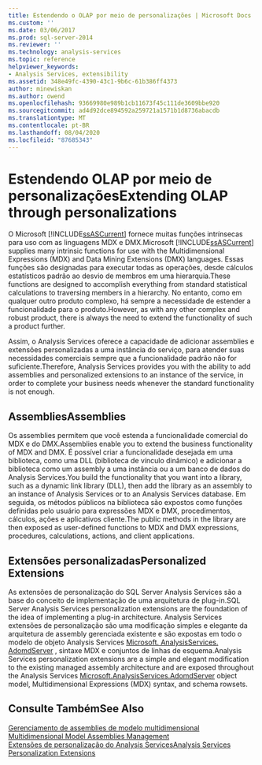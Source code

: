 ```yaml
---
title: Estendendo o OLAP por meio de personalizações | Microsoft Docs
ms.custom: ''
ms.date: 03/06/2017
ms.prod: sql-server-2014
ms.reviewer: ''
ms.technology: analysis-services
ms.topic: reference
helpviewer_keywords:
- Analysis Services, extensibility
ms.assetid: 348e49fc-4390-43c1-9b6c-61b386ff4373
author: minewiskan
ms.author: owend
ms.openlocfilehash: 93669980e989b1cb11673f45c111de3609bbe920
ms.sourcegitcommit: ad4d92dce894592a259721a1571b1d8736abacdb
ms.translationtype: MT
ms.contentlocale: pt-BR
ms.lasthandoff: 08/04/2020
ms.locfileid: "87685343"
---
```

# <a name="extending-olap-through-personalizations"></a><span data-ttu-id="b6033-102">Estendendo OLAP por meio de personalizações</span><span class="sxs-lookup"><span data-stu-id="b6033-102">Extending OLAP through personalizations</span></span>
  <span data-ttu-id="b6033-103">O Microsoft [!INCLUDE[ssASCurrent](../../../includes/ssascurrent-md.md)] fornece muitas funções intrínsecas para uso com as linguagens MDX e DMX.</span><span class="sxs-lookup"><span data-stu-id="b6033-103">Microsoft  [!INCLUDE[ssASCurrent](../../../includes/ssascurrent-md.md)] supplies many intrinsic functions for use with the Multidimensional Expressions (MDX) and Data Mining Extensions (DMX) languages.</span></span> <span data-ttu-id="b6033-104">Essas funções são designadas para executar todas as operações, desde cálculos estatísticos padrão ao desvio de membros em uma hierarquia.</span><span class="sxs-lookup"><span data-stu-id="b6033-104">These functions are designed to accomplish everything from standard statistical calculations to traversing members in a hierarchy.</span></span> <span data-ttu-id="b6033-105">No entanto, como em qualquer outro produto complexo, há sempre a necessidade de estender a funcionalidade para o produto.</span><span class="sxs-lookup"><span data-stu-id="b6033-105">However, as with any other complex and robust product, there is always the need to extend the functionality of such a product further.</span></span>  
  
 <span data-ttu-id="b6033-106">Assim, o Analysis Services oferece a capacidade de adicionar assemblies e extensões personalizadas a uma instância do serviço, para atender suas necessidades comerciais sempre que a funcionalidade padrão não for suficiente.</span><span class="sxs-lookup"><span data-stu-id="b6033-106">Therefore, Analysis Services provides you with the ability to add assemblies and personalized extensions to an instance of the service, in order to complete your business needs whenever the standard functionality is not enough.</span></span>  
  
## <a name="assemblies"></a><span data-ttu-id="b6033-107">Assemblies</span><span class="sxs-lookup"><span data-stu-id="b6033-107">Assemblies</span></span>  
 <span data-ttu-id="b6033-108">Os assemblies permitem que você estenda a funcionalidade comercial do MDX e do DMX.</span><span class="sxs-lookup"><span data-stu-id="b6033-108">Assemblies enable you to extend the business functionality of MDX and DMX.</span></span> <span data-ttu-id="b6033-109">É possível criar a funcionalidade desejada em uma biblioteca, como uma DLL (biblioteca de vínculo dinâmico) e adicionar a biblioteca como um assembly a uma instância ou a um banco de dados do Analysis Services.</span><span class="sxs-lookup"><span data-stu-id="b6033-109">You build the functionality that you want into a library, such as a dynamic link library (DLL), then add the library as an assembly to an instance of Analysis Services or to an Analysis Services database.</span></span> <span data-ttu-id="b6033-110">Em seguida, os métodos públicos na biblioteca são expostos como funções definidas pelo usuário para expressões MDX e DMX, procedimentos, cálculos, ações e aplicativos cliente.</span><span class="sxs-lookup"><span data-stu-id="b6033-110">The public methods in the library are then exposed as user-defined functions to MDX and DMX expressions, procedures, calculations, actions, and client applications.</span></span>  
  
## <a name="personalized-extensions"></a><span data-ttu-id="b6033-111">Extensões personalizadas</span><span class="sxs-lookup"><span data-stu-id="b6033-111">Personalized Extensions</span></span>  
 <span data-ttu-id="b6033-112">As extensões de personalização do SQL Server Analysis Services são a base do conceito de implementação de uma arquitetura de plug-in.</span><span class="sxs-lookup"><span data-stu-id="b6033-112">SQL Server Analysis Services personalization extensions are the foundation of the idea of implementing a plug-in architecture.</span></span> <span data-ttu-id="b6033-113">Analysis Services extensões de personalização são uma modificação simples e elegante da arquitetura de assembly gerenciada existente e são expostas em todo o modelo de objeto Analysis Services [Microsoft. AnalysisServices. AdomdServer](/previous-versions/sql/sql-server-2014/ms131779(v=sql.120)) , sintaxe MDX e conjuntos de linhas de esquema.</span><span class="sxs-lookup"><span data-stu-id="b6033-113">Analysis Services personalization extensions are a simple and elegant modification to the existing managed assembly architecture and are exposed throughout the Analysis Services [Microsoft.AnalysisServices.AdomdServer](/previous-versions/sql/sql-server-2014/ms131779(v=sql.120)) object model, Multidimensional Expressions (MDX) syntax, and schema rowsets.</span></span>  
  
## <a name="see-also"></a><span data-ttu-id="b6033-114">Consulte Também</span><span class="sxs-lookup"><span data-stu-id="b6033-114">See Also</span></span>  
 <span data-ttu-id="b6033-115">[Gerenciamento de assemblies de modelo multidimensional](../multidimensional-model-assemblies-management.md) </span><span class="sxs-lookup"><span data-stu-id="b6033-115">[Multidimensional Model Assemblies Management](../multidimensional-model-assemblies-management.md) </span></span>  
 [<span data-ttu-id="b6033-116">Extensões de personalização do Analysis Services</span><span class="sxs-lookup"><span data-stu-id="b6033-116">Analysis Services Personalization Extensions</span></span>](analysis-services-personalization-extensions.md)  
  
  
